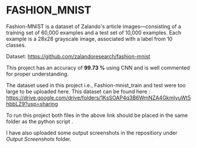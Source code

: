# FASHION_MNIST
Fashion-MNIST is a dataset of Zalando's article images—consisting of a training set of 60,000 examples and a test set of 10,000 examples. Each example is a 28x28 grayscale image, associated with a label from 10 classes. 

Dataset: https://github.com/zalandoresearch/fashion-mnist

This project has an accuracy of **99.73 %** using CNN and is well commented for proper understanding.

The dataset used in this project i.e., Fashion-mnist_train and test were too large to be uploaded here. This dataset can be found here : https://drive.google.com/drive/folders/1KsSOAP4q3B6WmNZA4GkmIyuWt5hbbLZ9?usp=sharing

To run this project both files in the above link should be placed in the same folder as the python script .

I have also uploaded some output screenshots in the repositiory under *Output Screenshots* folder.



